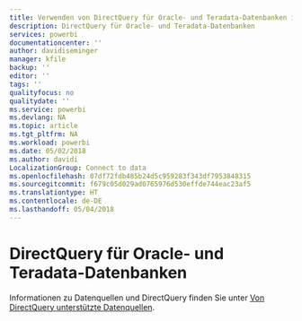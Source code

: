 ```yaml
---
title: Verwenden von DirectQuery für Oracle- und Teradata-Datenbanken in Power BI
description: DirectQuery für Oracle- und Teradata-Datenbanken
services: powerbi
documentationcenter: ''
author: davidiseminger
manager: kfile
backup: ''
editor: ''
tags: ''
qualityfocus: no
qualitydate: ''
ms.service: powerbi
ms.devlang: NA
ms.topic: article
ms.tgt_pltfrm: NA
ms.workload: powerbi
ms.date: 05/02/2018
ms.author: davidi
LocalizationGroup: Connect to data
ms.openlocfilehash: 07df72fdb485b24d5c959283f343df7953848315
ms.sourcegitcommit: f679c05d029ad0765976d530effde744eac23af5
ms.translationtype: HT
ms.contentlocale: de-DE
ms.lasthandoff: 05/04/2018
---
```

# <a name="directquery-for-oracle-and-teradata-databases"></a>DirectQuery für Oracle- und Teradata-Datenbanken
Informationen zu Datenquellen und DirectQuery finden Sie unter [Von DirectQuery unterstützte Datenquellen](desktop-directquery-data-sources.md).

